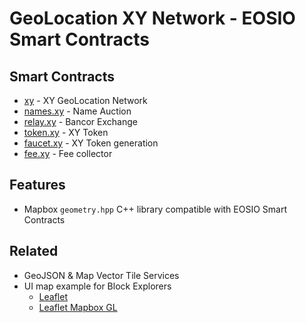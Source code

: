 # GeoLocation XY Network - EOSIO Smart Contracts

## Smart Contracts

- [xy](contracts/xy) - XY GeoLocation Network
- [names.xy](contracts/names.xy) - Name Auction
- [relay.xy](contracts/relay.xy) - Bancor Exchange
- [token.xy](contracts/token.xy) - XY Token
- [faucet.xy](contracts/faucet.xy) - XY Token generation
- [fee.xy](contracts/fee.xy) - Fee collector

## Features

- Mapbox `geometry.hpp` C++ library compatible with EOSIO Smart Contracts

## Related

- GeoJSON & Map Vector Tile Services
- UI map example for Block Explorers
  - [Leaflet](https://leafletjs.com/)
  - [Leaflet Mapbox GL](https://github.com/mapbox/mapbox-gl-leaflet)
